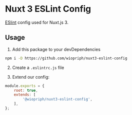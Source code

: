 # Nuxt 3 ESLint Config

[ESlint](https://eslint.org/) config used for Nuxt.js 3.

## Usage

1. Add this package to your devDependencies

```bash
npm i -D https://github.com/wiopriph/nuxt3-eslint-config
```

2. Create a `.eslintrc.js` file

3. Extend our config:

```javascript
module.exports = {
    root: true,
    extends: [
        '@wiopriph/nuxt3-eslint-config',
    ],
};
```
